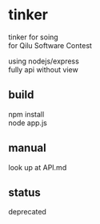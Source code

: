# tinker
tinker for soing  
for Qilu Software Contest  

using nodejs/express  
fully api without view  

## build
npm install  
node app.js  

## manual
look up at API.md  

## status
deprecated  
